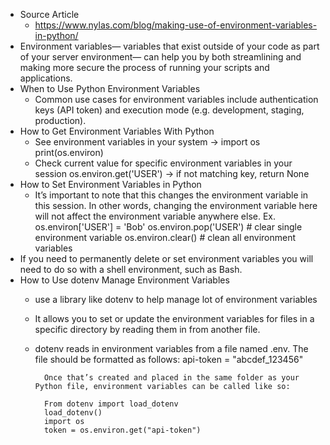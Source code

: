 - Source Article
    - https://www.nylas.com/blog/making-use-of-environment-variables-in-python/
- Environment variables— variables that exist outside of your code as part of your server environment— can help you by both streamlining and making more secure the process of running your scripts and applications. 
- When to Use Python Environment Variables
    -  Common use cases for environment variables include authentication keys (API token) and execution mode (e.g. development, staging, production).
- How to Get Environment Variables With Python
    - See environment variables in your system ->
        import os
        print(os.environ)
    - Check current value for specific environment variables in your session
        os.environ.get('USER') -> if not matching key, return None
- How to Set Environment Variables in Python
    - It’s important to note that this changes the environment variable in this session. In other words, changing the environment variable here will not affect the environment variable anywhere else. 
        Ex. os.environ['USER'] = 'Bob'
            os.environ.pop('USER')   # clear single environment variable 
            os.environ.clear()       # clean all environment variables 
- If you need to permanently delete or set environment variables you will need to do so with a shell environment, such as Bash.
- How to Use dotenv Manage Environment Variables
    - use a library like dotenv to help manage lot of environment variables 
    - It allows you to set or update the environment variables for files in a specific directory by reading them in from another file.
    - dotenv reads in environment variables from a file named .env. The file should be formatted as follows:
            api-token = "abcdef_123456"

            Once that’s created and placed in the same folder as your Python file, environment variables can be called like so:

            From dotenv import load_dotenv
            load_dotenv()
            import os
            token = os.environ.get("api-token")